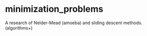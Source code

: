 # minimization_problems
A research of Nelder-Mead (amoeba) and sliding descent methods. (algorithms+)
